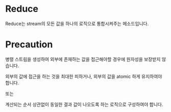 # Reduce

Reduce는 stream의 모든 값을 하나의 로직으로 통합시켜주는 메소드입니다.

# Precaution

병렬 스트림을 생성하여 외부에 존재하는 값을 접근해야할 경우에 원자성을 보장받지 않습니다.

외부의 값에 접근을 하는 것을 최대한 피하거나, 외부의 값을 atomic 하게 유지하여야 합니다.

또는

계산되는 순서 상관없이 동일한 결과 값이 나오도록 하는 로직으로 구성하여야 합니다.
